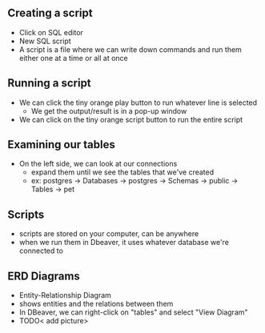 ## Creating a script
- Click on SQL editor
- New SQL script
- A script is a file where we can write down commands and run them either one at a time or all at once

## Running a script
- We can click the tiny orange play button to run whatever line is selected
    - We get the output/result is in a pop-up window
- We can click on the tiny orange script button to run the entire script

## Examining our tables
- On the left side, we can look at our connections
    - expand them until we see the tables that we've created
    - ex: postgres -> Databases -> postgres -> Schemas -> public -> Tables -> pet


## Scripts
- scripts are stored on your computer, can be anywhere
- when we run them in Dbeaver, it uses whatever database we're connected to

## ERD Diagrams
- Entity-Relationship Diagram
- shows entities and the relations between them
- In DBeaver, we can right-click on "tables" and select "View Diagram"
- TODO< add picture>